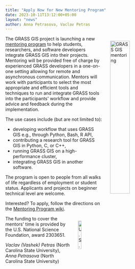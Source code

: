```yaml
---
title: "Apply Now for New Mentoring Program"
date: 2023-10-11T13:12:00+05:00
layout: "news"
author: Anna Petrasova, Vaclav Petras
---
```


<a href="/images/news/mentoring_program.jpg">
  <img src="/images/news/mentoring_program.jpg"
   alt="GRASS GIS mentoring"
   title="Mentoring program to help students, researchers, and software developers integrate GRASS GIS into their projects"
   width="35%" style="float:right;padding-left:25px;padding-top:15px">
</a>

The GRASS GIS project is launching a new [mentoring program](https://grasswiki.osgeo.org/wiki/Mentoring_Program) to help students, researchers, and software developers integrate GRASS GIS into their projects. Mentoring will be provided free of charge by experienced GRASS developers in a one-on-one setting allowing for remote and asynchronous communication. Mentors will work with participants to select the most appropriate and efficient tools and techniques to run and integrate GRASS tools into the participants' workflow and provide advice and feedback during the implementation.

The use cases include (but are not limited to):

* developing workflow that uses GRASS GIS e.g., through Python, Bash, R API,
* contributing a research tool for GRASS GIS in Python, C, or C++,
* running GRASS GIS on a high-performance cluster,
* integrating GRASS GIS in another software.


The program is open to people from all walks of life regardless of employment or student status. Applicants and projects on beginner technical level are welcome.

Interested? To apply, follow the directions on the [Mentoring Program wiki](https://grasswiki.osgeo.org/wiki/Mentoring_Program).

<a href="/images/logos/NSF_logo.png">
  <img src="/images/logos/NSF_logo.png"
   alt="U.S. National Science Foundation logo"
   title="Supported by U.S. National Science Foundation"
   width="15%" style="float:right;padding-left:25px;padding-top:15px">
</a>

The funding to cover the mentors' time is provided by the U.S. National Science Foundation, award 2303651.


*Vaclav (Vashek) Petras* (North Carolina State University),\
*Anna Petrasova* (North Carolina State University)


